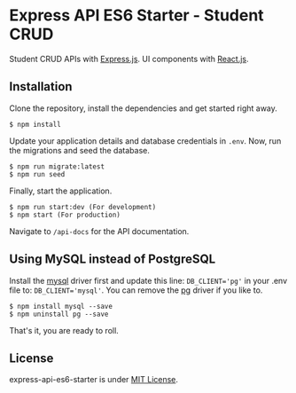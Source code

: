 # Express API ES6 Starter - Student CRUD

Student CRUD APIs with [Express.js](http://expressjs.com/).
UI components with [React.js](https://facebook.github.io/react/).

## Installation

Clone the repository, install the dependencies and get started right away.

    $ npm install

Update your application details and database credentials in `.env`. Now, run the migrations and seed the database.

    $ npm run migrate:latest
    $ npm run seed

Finally, start the application.

    $ npm run start:dev (For development)
    $ npm start (For production)

Navigate to `/api-docs` for the API documentation.

## Using MySQL instead of PostgreSQL

Install the [mysql](https://www.npmjs.com/package/mysql) driver first and update this line: `DB_CLIENT='pg'` in your .env file to: `DB_CLIENT='mysql'`. You can remove the [pg](https://www.npmjs.com/package/pg) driver if you like to.

    $ npm install mysql --save
    $ npm uninstall pg --save

That's it, you are ready to roll.

## License

express-api-es6-starter is under [MIT License](http://www.opensource.org/licenses/MIT).
